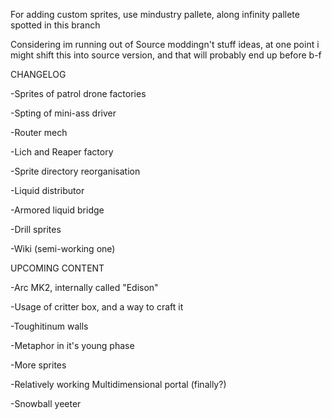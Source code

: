 
For adding custom sprites, use mindustry pallete, along infinity pallete spotted in this branch

Considering im running out of Source moddingn't stuff ideas, at one point i might shift this into source version, and that will probably end up before b-f

CHANGELOG

-Sprites of patrol drone factories

-Spting of mini-ass driver

-Router mech

-Lich and Reaper factory

-Sprite directory reorganisation 

-Liquid distributor

-Armored liquid bridge

-Drill sprites 

-Wiki (semi-working one)

 UPCOMING CONTENT
 
 -Arc MK2, internally called "Edison"
 
 -Usage of critter box, and a way to craft it

-Toughitinum walls

-Metaphor in it's young phase

-More sprites

-Relatively working Multidimensional portal (finally?)

-Snowball yeeter
